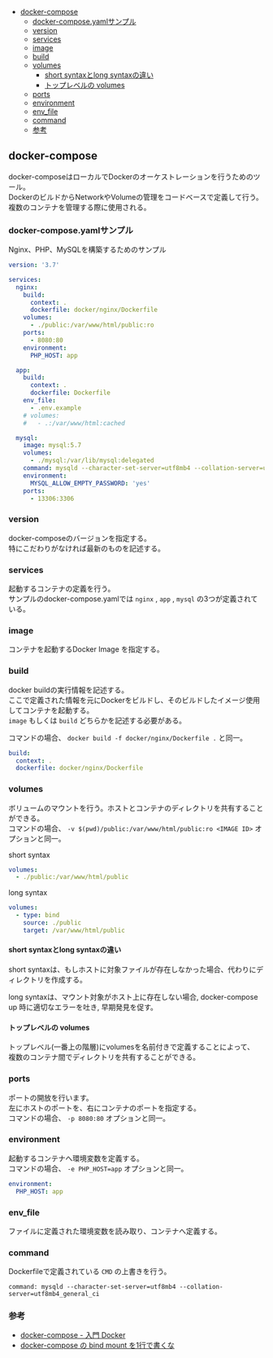 - [docker-compose](#docker-compose)
  - [docker-compose.yamlサンプル](#docker-composeyamlサンプル)
  - [version](#version)
  - [services](#services)
  - [image](#image)
  - [build](#build)
  - [volumes](#volumes)
    - [short syntaxとlong syntaxの違い](#short-syntaxとlong-syntaxの違い)
    - [トップレベルの volumes](#トップレベルの-volumes)
  - [ports](#ports)
  - [environment](#environment)
  - [env_file](#env_file)
  - [command](#command)
  - [参考](#参考)

## docker-compose
docker-composeはローカルでDockerのオーケストレーションを行うためのツール。  
DockerのビルドからNetworkやVolumeの管理をコードベースで定義して行う。  
複数のコンテナを管理する際に使用される。

### docker-compose.yamlサンプル

Nginx、PHP、MySQLを構築するためのサンプル

```yml
version: '3.7'

services:
  nginx:
    build:
      context: .
      dockerfile: docker/nginx/Dockerfile
    volumes:
      - ./public:/var/www/html/public:ro
    ports:
      - 8080:80
    environment:
      PHP_HOST: app

  app:
    build:
      context: .
      dockerfile: Dockerfile
    env_file:
      - .env.example
    # volumes:
    #   - .:/var/www/html:cached

  mysql:
    image: mysql:5.7
    volumes:
      - ./mysql:/var/lib/mysql:delegated
    command: mysqld --character-set-server=utf8mb4 --collation-server=utf8mb4_general_ci
    environment:
      MYSQL_ALLOW_EMPTY_PASSWORD: 'yes'
    ports:
      - 13306:3306
```

### version

docker-composeのバージョンを指定する。  
特にこだわりがなければ最新のものを記述する。

### services

起動するコンテナの定義を行う。  
サンプルのdocker-compose.yamlでは `nginx` , `app` , `mysql` の3つが定義されている。

### image

コンテナを起動するDocker Image を指定する。

### build

docker buildの実行情報を記述する。  
ここで定義された情報を元にDockerをビルドし、そのビルドしたイメージ使用してコンテナを起動する。  
`image` もしくは `build` どちらかを記述する必要がある。

コマンドの場合、 `docker build -f docker/nginx/Dockerfile .` と同一。

```yml
build:
  context: .
  dockerfile: docker/nginx/Dockerfile
```

### volumes

ボリュームのマウントを行う。ホストとコンテナのディレクトリを共有することができる。  
 コマンドの場合、 `-v $(pwd)/public:/var/www/html/public:ro <IMAGE ID>` オプションと同一。

short syntax
```yml
volumes:
  - ./public:/var/www/html/public
```

long syntax
```yml
volumes:
  - type: bind
    source: ./public
    target: /var/www/html/public
```

#### short syntaxとlong syntaxの違い
short syntaxは、もしホストに対象ファイルが存在しなかった場合、代わりにディレクトリを作成する。

long syntaxは、マウント対象がホスト上に存在しない場合, docker-compose up 時に適切なエラーを吐き, 早期発見を促す。

#### トップレベルの volumes
トップレベル(一番上の階層)にvolumesを名前付きで定義することによって、  
複数のコンテナ間でディレクトリを共有することができる。

### ports

ポートの開放を行います。  
左にホストのポートを、右にコンテナのポートを指定する。  
コマンドの場合、 `-p 8080:80` オプションと同一。

### environment

起動するコンテナへ環境変数を定義する。  
コマンドの場合、 `-e PHP_HOST=app` オプションと同一。

```yml
environment:
  PHP_HOST: app
```

### env_file

ファイルに定義された環境変数を読み取り、コンテナへ定義する。

### command

Dockerfileで定義されている `CMD` の上書きを行う。

`command: mysqld --character-set-server=utf8mb4 --collation-server=utf8mb4_general_ci` 

### 参考
- [docker-compose - 入門 Docker](https://y-ohgi.com/introduction-docker/3_production/docker-compose/)
- [docker\-compose の bind mount を1行で書くな](https://zenn.dev/sarisia/articles/0c1db052d09921)
